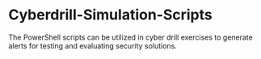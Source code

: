# Cyberdrill-Simulation-Scripts
The PowerShell scripts can be utilized in cyber drill exercises to generate alerts for testing and evaluating security solutions.
